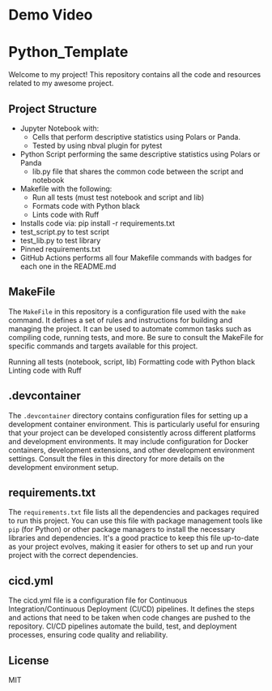 # Demo Video


# Python_Template

Welcome to my project! This repository contains all the code and resources related to my awesome project.

## Project Structure
- Jupyter Notebook with:
  - Cells that perform descriptive statistics using Polars or Panda.
  - Tested by using nbval plugin for pytest
- Python Script performing the same descriptive statistics using Polars or Panda
  - lib.py file that shares the common code between the script and notebook
- Makefile with the following:
  - Run all tests (must test notebook and script and lib)
  - Formats code with Python black
  - Lints code with Ruff
- Installs code via:  pip install -r requirements.txt
- test_script.py to test script
- test_lib.py to test library
- Pinned requirements.txt
- GitHub Actions performs all four Makefile commands with badges for each one in the README.md

## MakeFile

The `MakeFile` in this repository is a configuration file used with the `make` command. It defines a set of rules and instructions for building and managing the project. It can be used to automate common tasks such as compiling code, running tests, and more. Be sure to consult the MakeFile for specific commands and targets available for this project.

Running all tests (notebook, script, lib)
Formatting code with Python black
Linting code with Ruff


## .devcontainer

The `.devcontainer` directory contains configuration files for setting up a development container environment. This is particularly useful for ensuring that your project can be developed consistently across different platforms and development environments. It may include configuration for Docker containers, development extensions, and other development environment settings. Consult the files in this directory for more details on the development environment setup.

## requirements.txt

The `requirements.txt` file lists all the dependencies and packages required to run this project. You can use this file with package management tools like `pip` (for Python) or other package managers to install the necessary libraries and dependencies. It's a good practice to keep this file up-to-date as your project evolves, making it easier for others to set up and run your project with the correct dependencies.

## cicd.yml
The cicd.yml file is a configuration file for Continuous Integration/Continuous Deployment (CI/CD) pipelines. It defines the steps and actions that need to be taken when code changes are pushed to the repository. CI/CD pipelines automate the build, test, and deployment processes, ensuring code quality and reliability.

## License

MIT


